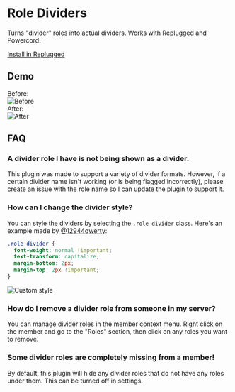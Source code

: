 # Role Dividers
Turns "divider" roles into actual dividers. Works with Replugged and Powercord.

[Install in Replugged](https://replugged.dev/install?url=asportnoy/powercord-role-dividers)

## Demo

Before:  
![Before](https://i.imgur.com/Dz8UsOM.png)  
After:  
![After](https://i.imgur.com/pjBgCif.png)

## FAQ

### A divider role I have is not being shown as a divider.
This plugin was made to support a variety of divider formats. However, if a certain divider name isn't working (or is being flagged incorrectly), please create an issue with the role name so I can update the plugin to support it.

### How can I change the divider style?
You can style the dividers by selecting the `.role-divider` class. Here's an example made by [@12944qwerty](https://github.com/12944qwerty):
```css
.role-divider {
  font-weight: normal !important;
  text-transform: capitalize;
  margin-bottom: 2px;
  margin-top: 2px !important;
}
```
![Custom style](https://i.imgur.com/le8fziz.png)

### How do I remove a divider role from someone in my server?
You can manage divider roles in the member context menu. Right click on the member and go to the "Roles" section, then click on any roles you want to remove.

### Some divider roles are completely missing from a member!
By default, this plugin will hide any divider roles that do not have any roles under them. This can be turned off in settings.
